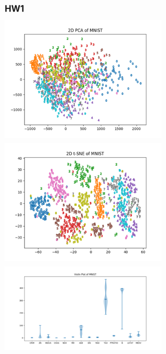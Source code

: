 # HW1



![PCA](HW1/MNISTpca2D.png)


![t-SNE](HW1/MNISTt_SNE2D.png)

![Violin Plot](HW1/ViolinFigure.png)
